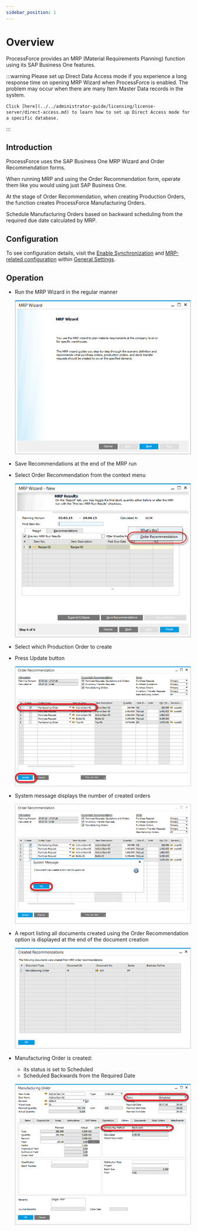 ```yaml
---
sidebar_position: 1
---
```


# Overview

ProcessForce provides an MRP (Material Requirements Planning) function using its SAP Business One features.

:::warning
    Please set up Direct Data Access mode if you experience a long response time on opening MRP Wizard when ProcessForce is enabled. The problem may occur when there are many Item Master Data records in the system.

    Click [here](../../administrator-guide/licensing/license-server/direct-access.md) to learn how to set up Direct Access mode for a specific database.
:::

## Introduction

ProcessForce uses the SAP Business One MRP Wizard and Order Recommendation forms.

When running MRP and using the Order Recommendation form, operate them like you would using just SAP Business One.

At the stage of Order Recommendation, when creating Production Orders, the function creates ProcessForce Manufacturing Orders.

Schedule Manufacturing Orders based on backward scheduling from the required due date calculated by MRP.

## Configuration

To see configuration details, visit the [Enable Synchronization](/docs/processforce/user-guide/system-initialzation/general-settings/bom-mor#enable-synchronization) and [MRP-related configuration](/docs/processforce/user-guide/system-initialzation/general-settings/mrp-related-configuration/) within [General Settings](../../user-guide/system-initialzation/general-settings/general-tab.md).

## Operation

- Run the MRP Wizard in the regular manner

  ![MRP Wizard](./media/overview/mrp-wizard.png)
- Save Recommendations at the end of the MRP run
- Select Order Recommendation from the context menu

  ![Order Recommendation](./media/overview/order-recommendation.png)
- Select which Production Order to create
- Press Update button

  ![Order Recommendation Update](./media/overview/order-recommendation-update.png)
- System message displays the number of created orders

  ![System Message](./media/overview/system-message.png)
- A report listing all documents created using the Order Recommendation option is displayed at the end of the document creation

  ![Created Recommendations](./media/overview/created-recommendations.png)
- Manufacturing Order is created:
  - its status is set to Scheduled
  - Scheduled Backwards from the Required Date
  
  ![Manufacturing Order](./media/overview/manufacturing-order.png)
